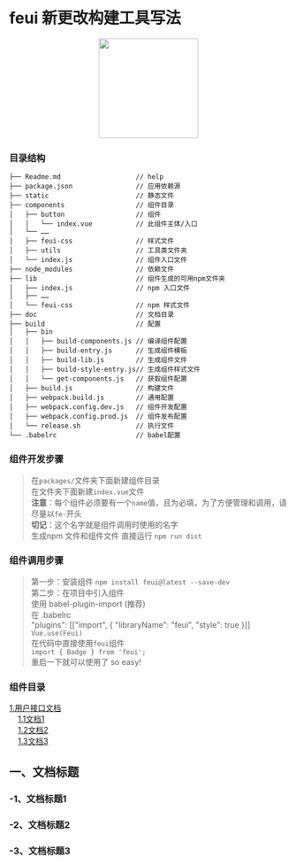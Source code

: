 # feui 新更改构建工具写法
<div align="center" >  
<img src="https://git.oschina.net/zoeblow/feui/raw/master/static/feui.png" width="180" alt="">
</div>

### 目录结构
```
├── Readme.md                   // help
├── package.json                // 应用依赖源
├── static                      // 静态文件
├── components                  // 组件目录
│   ├── button                  // 组件
│   │   └── index.vue           // 此组件主体/入口
│   └── ……                
│   ├── feui-css                // 样式文件
│   ├── utils                   // 工具类文件夹
│   └── index.js                // 组件入口文件
├── node_modules                // 依赖文件
├── lib                         // 组件生成的可用npm文件夹
│   ├── index.js                // npm 入口文件
│   ├── ……                      
│   └── feui-css                // npm 样式文件
├── doc                         // 文档目录
├── build                       // 配置
│   ├── bin
│   │   ├── build-components.js // 编译组件配置
│   │   ├── build-entry.js      // 生成组件模板
│   │   ├── build-lib.js        // 生成组件文件
│   │   ├── build-style-entry.js// 生成组件样式文件
│   │   └── get-components.js   // 获取组件配置
│   ├── build.js                // 构建文件
│   ├── webpack.build.js        // 通用配置
│   ├── webpack.config.dev.js   // 组件开发配置
│   ├── webpack.config.prod.js  // 组件发布配置
│   └── release.sh              // 执行文件
└── .babelrc                    // babel配置
```



### 组件开发步骤
> 在`packages/`文件夹下面新建组件目录 <br/>
> 在文件夹下面新建`index.vue`文件 <br/>
> **注意**：每个组件必须要有一个`name`值，且为必填，为了方便管理和调用，请尽量以`fe-`开头<br/>
> **切记**：这个名字就是组件调用时使用的名字 <br/>
> 生成npm 文件和组件文件 直接运行 `npm run dist`

### 组件调用步骤
> 第一步：安装组件 `npm install feui@latest --save-dev` <br/>
> 第二步：在项目中引入组件<br/>
> 使用 babel-plugin-import (推荐) <br/>
> 在 .babelrc <br/>
> "plugins": [["import", { "libraryName": "feui", "style": true }]]<br/>
> `Vue.use(Feui)` <br/>
> 在代码中直接使用`feui`组件 <br/>
> `import { Badge } from 'feui';` <br/>
> 重启一下就可以使用了 so easy!<br/>


### 组件目录

[1.用户接口文档](#1)  
 &nbsp; &nbsp; [ 1.1文档1](#1.1)  
 &nbsp; &nbsp; [ 1.2文档2](#1.2)  
 &nbsp; &nbsp; [ 1.3文档3](#1.3)  


<h2 id='1'>一、文档标题</h2>
<h3 id='1.1'>-1、文档标题1</h3>
<h3 id='1.2'>-2、文档标题2</h3>
<h3 id='1.3'>-3、文档标题3</h3>